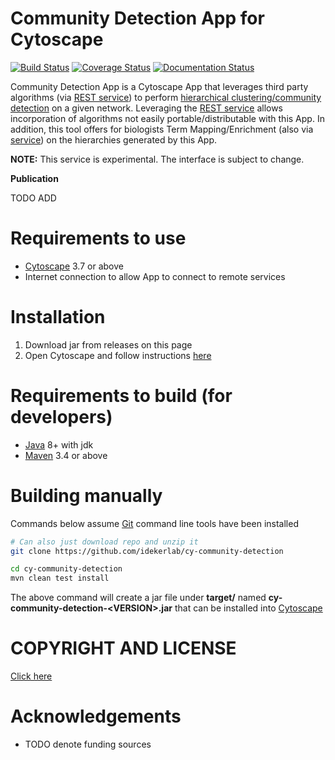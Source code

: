 [maven]: http://maven.apache.org/
[java]: https://www.oracle.com/java/index.html
[git]: https://git-scm.com/
[make]: https://www.gnu.org/software/make
[cytoscape]: https://cytoscape.org/
[directappinstall]: http://manual.cytoscape.org/en/stable/App_Manager.html#installing-apps
[cd]: https://en.wikipedia.org/wiki/Hierarchical_clustering_of_networks
[cdservice]: https://github.com/idekerlab/communitydetection-rest-server

Community Detection App for Cytoscape
======================================

[![Build Status](https://travis-ci.org/idekerlab/cy-community-detection.svg?branch=master)](https://travis-ci.org/idekerlab/cy-community-detection) [![Coverage Status](https://coveralls.io/repos/github/idekerlab/cy-community-detection/badge.svg?branch=master)](https://coveralls.io/github/idekerlab/cy-community-detection?branch=master)
[![Documentation Status](https://readthedocs.org/projects/cdaps/badge/?version=latest&token=d51549910b0a9d03167cce98f0f550cbacc48ec26e849a72a75a36c1cb474847)](https://cdaps.readthedocs.io/en/latest/?badge=latest)


Community Detection App is a Cytoscape App that leverages third party algorithms (via [REST service][cdservice])
to perform [hierarchical clustering/community detection][cd] on a given network. Leveraging
the [REST service][cdservice] allows incorporation of algorithms not easily portable/distributable
with this App. In addition, this tool offers for biologists Term Mapping/Enrichment (also via [service][cdservice]) on the
hierarchies generated by this App.

**NOTE:** This service is experimental. The interface is subject to change.

**Publication**

TODO ADD

Requirements to use
=====================

* [Cytoscape][cytoscape] 3.7 or above
* Internet connection to allow App to connect to remote services



Installation
==============

1. Download jar from releases on this page
1. Open Cytoscape and follow instructions [here][directappinstall]


Requirements to build (for developers)
========================================

* [Java][java] 8+ with jdk
* [Maven][maven] 3.4 or above


Building manually
====================

Commands below assume [Git][git] command line tools have been installed

```Bash
# Can also just download repo and unzip it
git clone https://github.com/idekerlab/cy-community-detection

cd cy-community-detection
mvn clean test install
```

The above command will create a jar file under **target/** named
**cy-community-detection-\<VERSION\>.jar** that can be installed
into [Cytoscape][cytoscape]

COPYRIGHT AND LICENSE
========================

[Click here](LICENSE)

Acknowledgements
=================

* TODO denote funding sources
